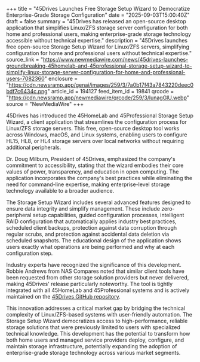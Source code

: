 +++
title = "45Drives Launches Free Storage Setup Wizard to Democratize Enterprise-Grade Storage Configuration"
date = "2025-09-03T15:00:40Z"
draft = false
summary = "45Drives has released an open-source desktop application that simplifies Linux/ZFS storage server configuration for both home and professional users, making enterprise-grade storage technology accessible without technical expertise."
description = "45Drives launches free open-source Storage Setup Wizard for Linux/ZFS servers, simplifying configuration for home and professional users without technical expertise."
source_link = "https://www.newmediawire.com/news/45drives-launches-groundbreaking-45homelab-and-45professional-storage-setup-wizard-to-simplify-linux-storage-server-configuration-for-home-and-professional-users-7082360"
enclosure = "https://cdn.newsramp.app/genai/images/259/3/7a0b17f43a7843220deec0bdf7c6434c.png"
article_id = 194127
feed_item_id = 19841
qrcode = "https://cdn.newsramp.app/newmediawire/qrcode/259/3/lunagGlU.webp"
source = "NewMediaWire"
+++

<p>45Drives has introduced the 45HomeLab and 45Professional Storage Setup Wizard, a client application that streamlines the configuration process for Linux/ZFS storage servers. This free, open-source desktop tool works across Windows, macOS, and Linux systems, enabling users to configure HL15, HL8, or HL4 storage servers over local networks without requiring additional peripherals.</p><p>Dr. Doug Milburn, President of 45Drives, emphasized the company's commitment to accessibility, stating that the wizard embodies their core values of power, transparency, and education in open computing. The application incorporates the company's best practices while eliminating the need for command-line expertise, making enterprise-level storage technology available to a broader audience.</p><p>The Storage Setup Wizard includes several advanced features designed to ensure data integrity and simplify management. These include zero-peripheral setup capabilities, guided configuration processes, intelligent RAID configuration that automatically applies industry best practices, scheduled client backups, protection against data corruption through regular scrubs, and protection against accidental data deletion via scheduled snapshots. The educational design of the application shows users exactly what operations are being performed and why at each configuration step.</p><p>Industry experts have recognized the significance of this development. Robbie Andrews from NAS Compares noted that similar client tools have been requested from other storage solution providers but never delivered, making 45Drives' release particularly noteworthy. The tool is tightly integrated with all 45HomeLab and 45Professional systems and is actively maintained on the <a href="https://github.com/45Drives" rel="nofollow" target="_blank">45Drives GitHub repository</a>.</p><p>This innovation addresses a critical market gap by bridging the technical complexity of Linux/ZFS-based systems with user-friendly automation. The Storage Setup Wizard democratizes access to high-performance, reliable storage solutions that were previously limited to users with specialized technical knowledge. This development has the potential to transform how both home users and managed service providers deploy, configure, and maintain storage infrastructure, potentially expanding the adoption of enterprise-grade storage technology across various market segments.</p>